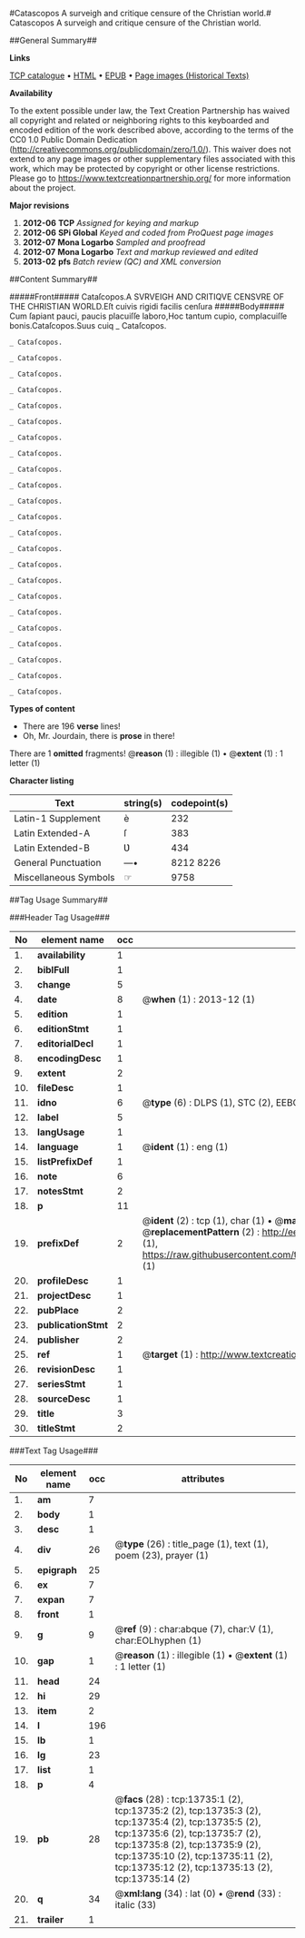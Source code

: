 #Catascopos A surveigh and critique censure of the Christian world.#
Catascopos A surveigh and critique censure of the Christian world.

##General Summary##

**Links**

[TCP catalogue](http://www.ota.ox.ac.uk/tcp/)  • 
[HTML](http://tei.it.ox.ac.uk/tcp/Texts-HTML/free/A18/A18153.html)  • 
[EPUB](http://tei.it.ox.ac.uk/tcp/Texts-EPUB/free/A18/A18153.epub) • 
[Page images (Historical Texts)](https://historicaltexts.jisc.ac.uk/eebo-99848626e)

**Availability**

To the extent possible under law, the Text Creation Partnership has waived all copyright and related or neighboring rights to this keyboarded and encoded edition of the work described above, according to the terms of the CC0 1.0 Public Domain Dedication (http://creativecommons.org/publicdomain/zero/1.0/). This waiver does not extend to any page images or other supplementary files associated with this work, which may be protected by copyright or other license restrictions. Please go to https://www.textcreationpartnership.org/ for more information about the project.

**Major revisions**

1. __2012-06__ __TCP__ *Assigned for keying and markup*
1. __2012-06__ __SPi Global__ *Keyed and coded from ProQuest page images*
1. __2012-07__ __Mona Logarbo__ *Sampled and proofread*
1. __2012-07__ __Mona Logarbo__ *Text and markup reviewed and edited*
1. __2013-02__ __pfs__ *Batch review (QC) and XML conversion*

##Content Summary##

#####Front#####
Cataſcopos.A SVRVEIGH AND CRITIQVE CENSVRE OF THE CHRISTIAN WORLD.Eſt cuivis rigidi facilis cenſura 
#####Body#####
Cum ſapiant pauci, paucis placuiſſe laboro,Hoc tantum cupio, complacuiſſe bonis.Cataſcopos.Suus cuiq
    _ Cataſcopos.

    _ Cataſcopos.

    _ Cataſcopos.

    _ Cataſcopos.

    _ Cataſcopos.

    _ Cataſcopos.

    _ Cataſcopos.

    _ Cataſcopos.

    _ Cataſcopos.

    _ Cataſcopos.

    _ Cataſcopos.

    _ Cataſcopos.

    _ Cataſcopos.

    _ Cataſcopos.

    _ Cataſcopos.

    _ Cataſcopos.

    _ Cataſcopos.

    _ Cataſcopos.

    _ Cataſcopos.

    _ Cataſcopos.

    _ Cataſcopos.

    _ Cataſcopos.

    _ Cataſcopos.

    _ Cataſcopos.

**Types of content**

  * There are 196 **verse** lines!
  * Oh, Mr. Jourdain, there is **prose** in there!

There are 1 **omitted** fragments! 
 @__reason__ (1) : illegible (1)  •  @__extent__ (1) : 1 letter (1)

**Character listing**


|Text|string(s)|codepoint(s)|
|---|---|---|
|Latin-1 Supplement|è|232|
|Latin Extended-A|ſ|383|
|Latin Extended-B|Ʋ|434|
|General Punctuation|—•|8212 8226|
|Miscellaneous Symbols|☞|9758|

##Tag Usage Summary##

###Header Tag Usage###

|No|element name|occ|attributes|
|---|---|---|---|
|1.|__availability__|1||
|2.|__biblFull__|1||
|3.|__change__|5||
|4.|__date__|8| @__when__ (1) : 2013-12 (1)|
|5.|__edition__|1||
|6.|__editionStmt__|1||
|7.|__editorialDecl__|1||
|8.|__encodingDesc__|1||
|9.|__extent__|2||
|10.|__fileDesc__|1||
|11.|__idno__|6| @__type__ (6) : DLPS (1), STC (2), EEBO-CITATION (1), PROQUEST (1), VID (1)|
|12.|__label__|5||
|13.|__langUsage__|1||
|14.|__language__|1| @__ident__ (1) : eng (1)|
|15.|__listPrefixDef__|1||
|16.|__note__|6||
|17.|__notesStmt__|2||
|18.|__p__|11||
|19.|__prefixDef__|2| @__ident__ (2) : tcp (1), char (1)  •  @__matchPattern__ (2) : ([0-9\-]+):([0-9IVX]+) (1), (.+) (1)  •  @__replacementPattern__ (2) : http://eebo.chadwyck.com/downloadtiff?vid=$1&page=$2 (1), https://raw.githubusercontent.com/textcreationpartnership/Texts/master/tcpchars.xml#$1 (1)|
|20.|__profileDesc__|1||
|21.|__projectDesc__|1||
|22.|__pubPlace__|2||
|23.|__publicationStmt__|2||
|24.|__publisher__|2||
|25.|__ref__|1| @__target__ (1) : http://www.textcreationpartnership.org/docs/. (1)|
|26.|__revisionDesc__|1||
|27.|__seriesStmt__|1||
|28.|__sourceDesc__|1||
|29.|__title__|3||
|30.|__titleStmt__|2||


###Text Tag Usage###

|No|element name|occ|attributes|
|---|---|---|---|
|1.|__am__|7||
|2.|__body__|1||
|3.|__desc__|1||
|4.|__div__|26| @__type__ (26) : title_page (1), text (1), poem (23), prayer (1)|
|5.|__epigraph__|25||
|6.|__ex__|7||
|7.|__expan__|7||
|8.|__front__|1||
|9.|__g__|9| @__ref__ (9) : char:abque (7), char:V (1), char:EOLhyphen (1)|
|10.|__gap__|1| @__reason__ (1) : illegible (1)  •  @__extent__ (1) : 1 letter (1)|
|11.|__head__|24||
|12.|__hi__|29||
|13.|__item__|2||
|14.|__l__|196||
|15.|__lb__|1||
|16.|__lg__|23||
|17.|__list__|1||
|18.|__p__|4||
|19.|__pb__|28| @__facs__ (28) : tcp:13735:1 (2), tcp:13735:2 (2), tcp:13735:3 (2), tcp:13735:4 (2), tcp:13735:5 (2), tcp:13735:6 (2), tcp:13735:7 (2), tcp:13735:8 (2), tcp:13735:9 (2), tcp:13735:10 (2), tcp:13735:11 (2), tcp:13735:12 (2), tcp:13735:13 (2), tcp:13735:14 (2)|
|20.|__q__|34| @__xml:lang__ (34) : lat (0)  •  @__rend__ (33) : italic (33)|
|21.|__trailer__|1||
